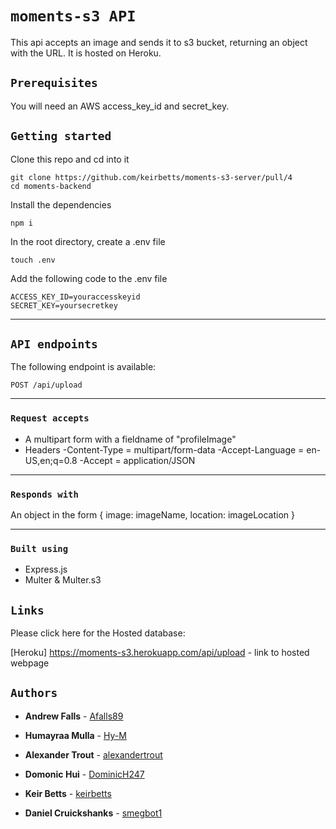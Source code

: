 # `moments-s3 API`

This api accepts an image and sends it to s3 bucket, returning an object with the URL. It is hosted on Heroku.

## `Prerequisites`

You will need an AWS access_key_id and secret_key.

## `Getting started`

Clone this repo and cd into it

```
git clone https://github.com/keirbetts/moments-s3-server/pull/4
cd moments-backend
```

Install the dependencies

```
npm i
```

In the root directory, create a .env file

```
touch .env
```

Add the following code to the .env file

```
ACCESS_KEY_ID=youraccesskeyid
SECRET_KEY=yoursecretkey
```

---

## `API endpoints`

The following endpoint is available:

```
POST /api/upload

```

---

### `Request accepts`

- A multipart form with a fieldname of "profileImage"
- Headers
  -Content-Type = multipart/form-data
  -Accept-Language = en-US,en;q=0.8
  -Accept = application/JSON

---

### `Responds with`

An object in the form
{
image: imageName,
location: imageLocation
}

---

### `Built using`

- Express.js
- Multer & Multer.s3

## `Links`

Please click here for the Hosted database:

[Heroku] https://moments-s3.herokuapp.com/api/upload - link to hosted webpage

## `Authors`

- **Andrew Falls** - [Afalls89](https://github.com/Afalls89)

- **Humayraa Mulla** - [Hy-M](https://github.com/Hy-M)

- **Alexander Trout** - [alexandertrout](https://github.com/alexandertrout)

- **Domonic Hui** - [DominicH247](https://github.com/DominicH247)

- **Keir Betts** - [keirbetts](https://github.com/keirbetts)

- **Daniel Cruickshanks** - [smegbot1](https://github.com/smegbot1)
